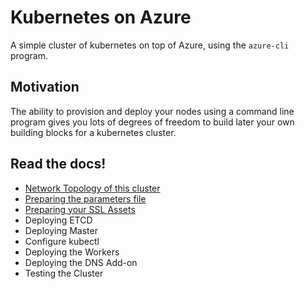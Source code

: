 # Kubernetes on Azure

A simple cluster of kubernetes on top of Azure, using the `azure-cli` program.

## Motivation

The ability to provision and deploy your nodes using a command line program
gives you lots of degrees of freedom to build later your own building blocks
for a kubernetes cluster.

## Read the docs!

* [Network Topology of this cluster](docs/network_topology.md)
* [Preparing the parameters file](docs/parameters_file.md)
* [Preparing your SSL Assets](docs/preparing_ssl_assets.md)
* Deploying ETCD
* Deploying Master
* Configure kubectl
* Deploying the Workers
* Deploying the DNS Add-on
* Testing the Cluster
